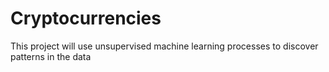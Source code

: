 # Cryptocurrencies
This project will use unsupervised machine learning processes to discover patterns in the data
